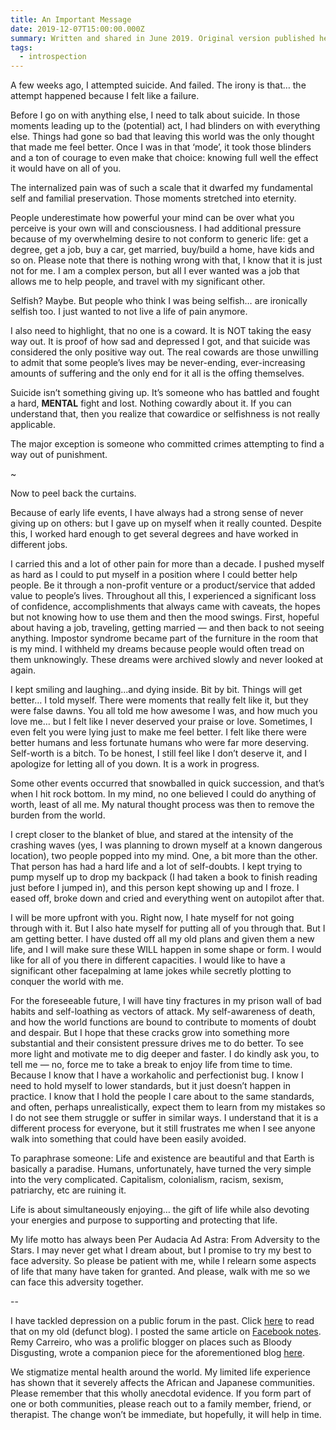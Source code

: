 ```yaml
---
title: An Important Message
date: 2019-12-07T15:00:00.000Z
summary: Written and shared in June 2019. Original version published here.
tags:
  - introspection
---
```

A few weeks ago, I attempted suicide. And failed. The irony is that… the attempt happened because I felt like a failure.

Before I go on with anything else, I need to talk about suicide. In those moments leading up to the (potential) act, I had blinders on with everything else. Things had gone so bad that leaving this world was the only thought that made me feel better. Once I was in that ‘mode’, it took those blinders and a ton of courage to even make that choice: knowing full well the effect it would have on all of you.

The internalized pain was of such a scale that it dwarfed my fundamental self and familial preservation. Those moments stretched into eternity.

People underestimate how powerful your mind can be over what you perceive is your own will and consciousness. I had additional pressure because of my overwhelming desire to not conform to generic life: get a degree, get a job, buy a car, get married, buy/build a home, have kids and so on. Please note that there is nothing wrong with that, I know that it is just not for me. I am a complex person, but all I ever wanted was a job that allows me to help people, and travel with my significant other.

Selfish? Maybe. But people who think I was being selfish… are ironically selfish too. I just wanted to not live a life of pain anymore.

I also need to highlight, that no one is a coward. It is NOT taking the easy way out. It is proof of how sad and depressed I got, and that suicide was considered the only positive way out. The real cowards are those unwilling to admit that some people’s lives may be never-ending, ever-increasing amounts of suffering and the only end for it all is the offing themselves.

Suicide isn’t something giving up. It’s someone who has battled and fought a hard, **MENTAL** fight and lost. Nothing cowardly about it. If you can understand that, then you realize that cowardice or selfishness is not really applicable.

The major exception is someone who committed crimes attempting to find a way out of punishment.

~

Now to peel back the curtains.

Because of early life events, I have always had a strong sense of never giving up on others: but I gave up on myself when it really counted. Despite this, I worked hard enough to get several degrees and have worked in different jobs. 

I carried this and a lot of other pain for more than a decade. I pushed myself as hard as I could to put myself in a position where I could better help people. Be it through a non-profit venture or a product/service that added value to people’s lives. Throughout all this, I experienced a significant loss of confidence, accomplishments that always came with caveats, the hopes but not knowing how to use them and then the mood swings. First, hopeful about having a job, traveling, getting married — and then back to not seeing anything. Impostor syndrome became part of the furniture in the room that is my mind. I withheld my dreams because people would often tread on them unknowingly. These dreams were archived slowly and never looked at again.

I kept smiling and laughing...and dying inside. Bit by bit. Things will get better… I told myself. There were moments that really felt like it, but they were false dawns. You all told me how awesome I was, and how much you love me… but I felt like I never deserved your praise or love. Sometimes, I even felt you were lying just to make me feel better. I felt like there were better humans and less fortunate humans who were far more deserving. Self-worth is a bitch. To be honest, I still feel like I don’t deserve it, and I apologize for letting all of you down. It is a work in progress. 

Some other events occurred that snowballed in quick succession, and that’s when I hit rock bottom. In my mind, no one believed I could do anything of worth, least of all me. My natural thought process was then to remove the burden from the world.

I crept closer to the blanket of blue, and stared at the intensity of the crashing waves (yes, I was planning to drown myself at a known dangerous location), two people popped into my mind. One, a bit more than the other. That person has had a hard life and a lot of self-doubts. I kept trying to pump myself up to drop my backpack (I had taken a book to finish reading just before I jumped in), and this person kept showing up and I froze. I eased off, broke down and cried and everything went on autopilot after that.

I will be more upfront with you. Right now, I hate myself for not going through with it. But I also hate myself for putting all of you through that. But I am getting better. I have dusted off all my old plans and given them a new life, and I will make sure these WILL happen in some shape or form. I would like for all of you there in different capacities. I would like to have a significant other facepalming at lame jokes while secretly plotting to conquer the world with me.

For the foreseeable future, I will have tiny fractures in my prison wall of bad habits and self-loathing as vectors of attack. My self-awareness of death, and how the world functions are bound to contribute to moments of doubt and despair. But I hope that these cracks grow into something more substantial and their consistent pressure drives me to do better. To see more light and motivate me to dig deeper and faster. I do kindly ask you, to tell me — no, force me to take a break to enjoy life from time to time. Because I know that I have a workaholic and perfectionist bug. I know I need to hold myself to lower standards, but it just doesn’t happen in practice. I know that I hold the people I care about to the same standards, and often, perhaps unrealistically, expect them to learn from my mistakes so I do not see them struggle or suffer in similar ways. I understand that it is a different process for everyone, but it still frustrates me when I see anyone walk into something that could have been easily avoided.

To paraphrase someone: Life and existence are beautiful and that Earth is basically a paradise. Humans, unfortunately, have turned the very simple into the very complicated. Capitalism, colonialism, racism, sexism, patriarchy, etc are ruining it.

Life is about simultaneously enjoying… the gift of life while also devoting your energies and purpose to supporting and protecting that life.

My life motto has always been Per Audacia Ad Astra: From Adversity to the Stars. I may never get what I dream about, but I promise to try my best to face adversity. So please be patient with me, while I relearn some aspects of life that many have taken for granted. And please, walk with me so we can face this adversity together.

\--

I have tackled depression on a public forum in the past. Click [here](https://coblogtest.wordpress.com/2013/12/10/depression) to read that on my old (defunct blog). I posted the same article on [Facebook notes](https://www.facebook.com/notes/edson-a-chilundo/depression/462445877165445/). Remy Carreiro, who was a prolific blogger on places such as Bloody Disgusting, wrote a companion piece for the aforementioned blog [here](https://coblogtest.wordpress.com/2014/06/02/breaking-sad).

We stigmatize mental health around the world. My limited life experience has shown that it severely affects the African and Japanese communities. Please remember that this wholly anecdotal evidence. If you form part of one or both communities, please reach out to a family member, friend, or therapist. The change won’t be immediate, but hopefully, it will help in time.
